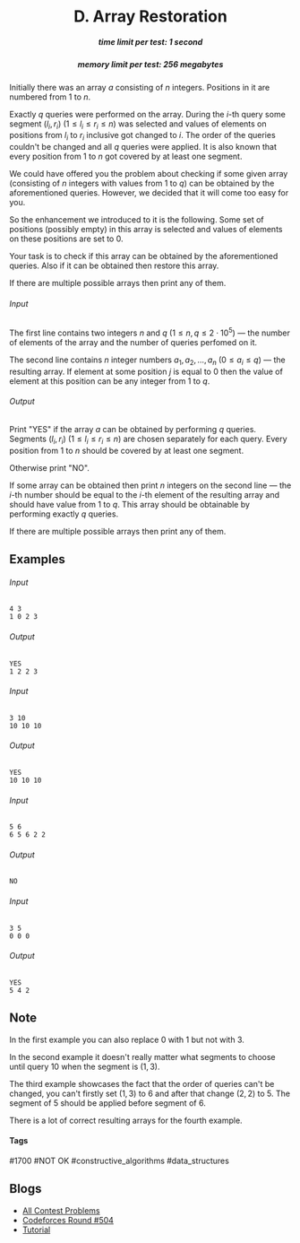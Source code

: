 <h1 style='text-align: center;'> D. Array Restoration</h1>

<h5 style='text-align: center;'>time limit per test: 1 second</h5>
<h5 style='text-align: center;'>memory limit per test: 256 megabytes</h5>

Initially there was an array $a$ consisting of $n$ integers. Positions in it are numbered from $1$ to $n$.

Exactly $q$ queries were performed on the array. During the $i$-th query some segment $(l_i, r_i)$ $(1 \le l_i \le r_i \le n)$ was selected and values of elements on positions from $l_i$ to $r_i$ inclusive got changed to $i$. The order of the queries couldn't be changed and all $q$ queries were applied. It is also known that every position from $1$ to $n$ got covered by at least one segment.

We could have offered you the problem about checking if some given array (consisting of $n$ integers with values from $1$ to $q$) can be obtained by the aforementioned queries. However, we decided that it will come too easy for you.

So the enhancement we introduced to it is the following. Some set of positions (possibly empty) in this array is selected and values of elements on these positions are set to $0$.

Your task is to check if this array can be obtained by the aforementioned queries. Also if it can be obtained then restore this array.

If there are multiple possible arrays then print any of them.

###### Input

The first line contains two integers $n$ and $q$ ($1 \le n, q \le 2 \cdot 10^5$) — the number of elements of the array and the number of queries perfomed on it.

The second line contains $n$ integer numbers $a_1, a_2, \dots, a_n$ ($0 \le a_i \le q$) — the resulting array. If element at some position $j$ is equal to $0$ then the value of element at this position can be any integer from $1$ to $q$.

###### Output

Print "YES" if the array $a$ can be obtained by performing $q$ queries. Segments $(l_i, r_i)$ $(1 \le l_i \le r_i \le n)$ are chosen separately for each query. Every position from $1$ to $n$ should be covered by at least one segment. 

Otherwise print "NO".

If some array can be obtained then print $n$ integers on the second line — the $i$-th number should be equal to the $i$-th element of the resulting array and should have value from $1$ to $q$. This array should be obtainable by performing exactly $q$ queries.

If there are multiple possible arrays then print any of them.

## Examples

###### Input


```text
4 3  
1 0 2 3  

```
###### Output


```text
YES  
1 2 2 3  

```
###### Input


```text
3 10  
10 10 10  

```
###### Output


```text
YES  
10 10 10   

```
###### Input


```text
5 6  
6 5 6 2 2  

```
###### Output


```text
NO  

```
###### Input


```text
3 5  
0 0 0  

```
###### Output


```text
YES  
5 4 2  

```
## Note

In the first example you can also replace $0$ with $1$ but not with $3$.

In the second example it doesn't really matter what segments to choose until query $10$ when the segment is $(1, 3)$.

The third example showcases the fact that the order of queries can't be changed, you can't firstly set $(1, 3)$ to $6$ and after that change $(2, 2)$ to $5$. The segment of $5$ should be applied before segment of $6$.

There is a lot of correct resulting arrays for the fourth example.



#### Tags 

#1700 #NOT OK #constructive_algorithms #data_structures 

## Blogs
- [All Contest Problems](../Codeforces_Round_504_(rated,_Div._1_+_Div._2,_based_on_VK_Cup_2018_Final).md)
- [Codeforces Round #504](../blogs/Codeforces_Round_504.md)
- [Tutorial](../blogs/Tutorial.md)
